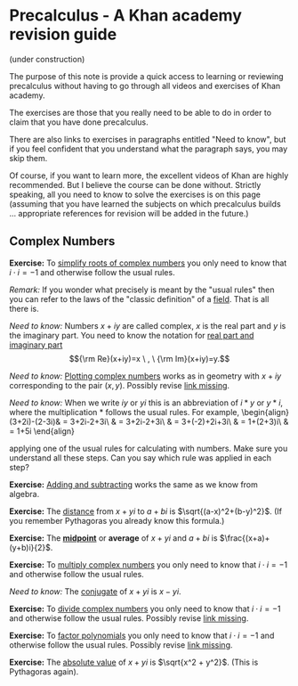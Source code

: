 # Precalculus - A Khan academy revision guide

(under construction)

The purpose of this note is provide a quick access to learning or reviewing precalculus without having to go through all videos and exercises of Khan academy.

The exercises are those that you really need to be able to do in order to claim that you have done precalculus.

There are also links to exercises in paragraphs entitled "Need to know", but if you feel confident that you understand what the paragraph says, you may skip them.

Of course, if you want to learn more, the excellent videos of Khan are highly recommended. But I believe the course can be done without. Strictly speaking, all you need to know to solve the exercises is on this page (assuming that you have learned the subjects on which precalculus builds ... appropriate references for revision will be added in the future.)

## Complex Numbers


**Exercise:** To [simplify roots of complex numbers](https://www.khanacademy.org/math/precalculus/x9e81a4f98389efdf:complex/x9e81a4f98389efdf:imaginary-intro/e/simplify-square-roots-of-negative-numbers?modal=1) you only need to know that $i\cdot i = -1$ and otherwise follow the usual rules. 

*Remark:* If you wonder what precisely is meant by the "usual rules" then you can refer to the laws of the "classic definition" of a [field](https://en.wikipedia.org/wiki/Field_(mathematics)#Classic_definition). That is all there is.


*Need to know:* Numbers $x+iy$ are called complex, $x$ is the real part and $y$ is the imaginary part. You need to know the notation for [real part and imaginary part](https://www.khanacademy.org/math/precalculus/x9e81a4f98389efdf:complex/x9e81a4f98389efdf:complex-intro/e/real-and-imaginary-parts-of-complex-numbers?modal=1) $${\rm Re}(x+iy)=x \ , \  {\rm Im}(x+iy)=y.$$

*Need to know:* [Plotting complex numbers](https://www.khanacademy.org/math/precalculus/x9e81a4f98389efdf:complex/x9e81a4f98389efdf:complex-plane/e/the_complex_plane?modal=1) works as in geometry with $x+iy$ corresponding to the pair $(x,y)$. Possibly revise [link missing]().

*Need to know:* When we write $iy$ or $yi$ this is an abbreviation of $i*y$ or $y*i$, where the multiplication $*$ follows the usual rules. For example, 
\begin{align}(3+2i)-(2-3i)& = 
3+2i-2+3i\\
& = 3+2i-2+3i\\
& = 3+(-2)+2i+3i\\
& = 1+(2+3)i\\
& = 1+5i
\end{align}

applying one of the usual rules for calculating with numbers. Make sure you understand all these steps. Can you say which rule was applied in each step?



**Exercise:** [Adding and subtracting](https://www.khanacademy.org/math/precalculus/x9e81a4f98389efdf:complex/x9e81a4f98389efdf:complex-add-sub/e/adding_and_subtracting_complex_numbers) works the same as we know from algebra.

**Exercise:** The [distance](https://www.khanacademy.org/math/precalculus/x9e81a4f98389efdf:complex/x9e81a4f98389efdf:complex-distance-midpoint/e/distance-and-midpoint-on-the-complex-plane?modal=1) from $x+yi$ to $a+bi$ is $\sqrt{(a-x)^2+(b-y)^2}$. (If you remember Pythagoras you already know this formula.)

**Exercise:** The [**midpoint**](https://www.khanacademy.org/math/precalculus/x9e81a4f98389efdf:complex/x9e81a4f98389efdf:complex-distance-midpoint/e/find-the-midpoint-of-two-complex-numbers?modal=1) or **average** of $x+yi$ and $a+bi$ is $\frac{(x+a)+(y+b)i}{2}$. 

**Exercise:** To  [multiply complex numbers](https://www.khanacademy.org/math/precalculus/x9e81a4f98389efdf:complex/x9e81a4f98389efdf:complex-mul/e/multiplying_complex_numbers?modal=1) you only need to know that $i\cdot i = -1$ and otherwise follow the usual rules. 

*Need to know:* The [conjugate](https://www.khanacademy.org/math/precalculus/x9e81a4f98389efdf:complex/x9e81a4f98389efdf:complex-div/e/find-conjugates-of-complex-numbers?modal=1) of $x+yi$ is $x-yi$.

**Exercise:** To  [divide complex numbers](https://www.khanacademy.org/math/precalculus/x9e81a4f98389efdf:complex/x9e81a4f98389efdf:complex-div/e/dividing_complex_numbers?modal=1) you only need to know that $i\cdot i = -1$ and otherwise follow the usual rules. Possibly revise [link missing]().

**Exercise:** To  [factor polynomials](https://www.khanacademy.org/math/precalculus/x9e81a4f98389efdf:complex/x9e81a4f98389efdf:complex-id/e/equivalent-forms-of-expressions-with-complex-numbers?modal=1) you only need to know that $i\cdot i = -1$ and otherwise follow the usual rules. Possibly revise [link missing]().

**Exercise:** The  [absolute value]() of $x+yi$ is $\sqrt{x^2 + y^2}$.  (This is Pythagoras again).










